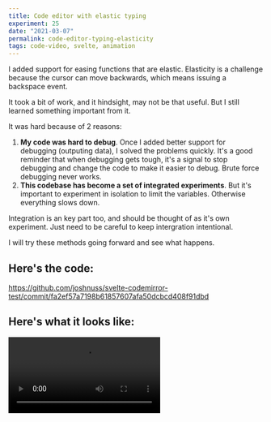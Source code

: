 ```yaml
---
title: Code editor with elastic typing
experiment: 25
date: "2021-03-07"
permalink: code-editor-typing-elasticity
tags: code-video, svelte, animation
---
```


I added support for easing functions that are elastic. Elasticity is a challenge because the cursor can move backwards, which means issuing a backspace event.

It took a bit of work, and it hindsight, may not be that useful. But I still learned something important from it.

It was hard because of 2 reasons:

1. **My code was hard to debug**. Once I added better support for debugging (outputing data), I solved the problems quickly. It's a good reminder that when debugging gets tough, it's a signal to stop debugging and change the code to make it easier to debug. Brute force debugging never works.
2. **This codebase has become a set of integrated experiments**. But it's important to experiment in isolation to limit the variables. Otherwise everything slows down.

Integration is an key part too, and should be thought of as it's own experiment. Just need to be careful to keep intergration intentional.

I will try these methods going forward and see what happens.

## Here's the code:

https://github.com/joshnuss/svelte-codemirror-test/commit/fa2ef57a7198b61857607afa50dcbcd408f91dbd

## Here's what it looks like:

<video controls src="https://res.cloudinary.com/dzwnkx0mk/video/upload/v1615160771/1000experiments.dev/typing-elasticity_bmduli.mp4"/>
